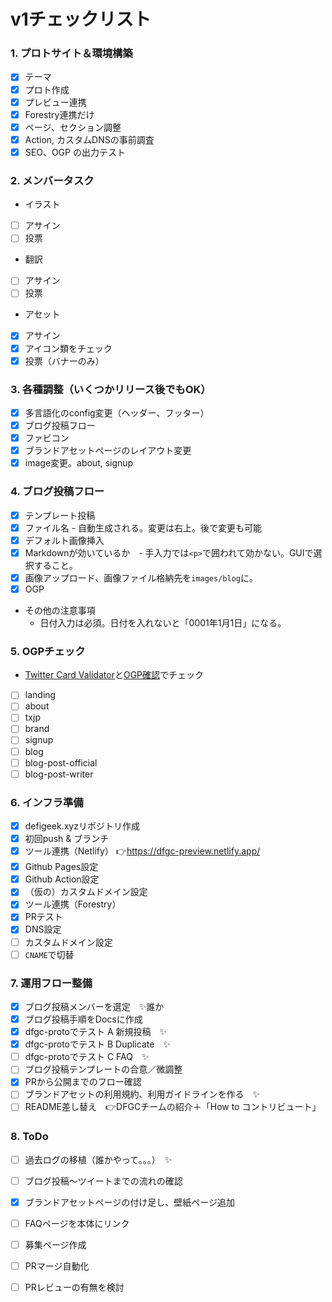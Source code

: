 #  v1チェックリスト


### 1. プロトサイト＆環境構築
- [x] テーマ
- [x] プロト作成
- [x] プレビュー連携
- [x] Forestry連携だけ
- [x] ページ、セクション調整
- [x] Action, カスタムDNSの事前調査
- [x] SEO、OGP の出力テスト

### 2. メンバータスク
- イラスト
- [ ] アサイン
- [ ] 投票
- 翻訳
- [ ] アサイン
- [ ] 投票
- アセット
- [x] アサイン
- [x] アイコン類をチェック
- [x] 投票（バナーのみ）

###  3. 各種調整（いくつかリリース後でもOK）
- [x] 多言語化のconfig変更（ヘッダー、フッター）
- [x] ブログ投稿フロー
- [x] ファビコン
- [x] ブランドアセットページのレイアウト変更
- [x] image変更。about, signup

###  4. ブログ投稿フロー
- [x] テンプレート投稿
- [x] ファイル名 - 自動生成される。変更は右上。後で変更も可能
- [x] デフォルト画像挿入
- [x] Markdownが効いているか　- 手入力では`<p>`で囲われて効かない。GUIで選択すること。
- [x] 画像アップロード、画像ファイル格納先を`images/blog`に。
- [x] OGP
- その他の注意事項
    - 日付入力は必須。日付を入れないと「0001年1月1日」になる。

###  5. OGPチェック
- [Twitter Card Validator](https://cards-dev.twitter.com/validator)と[OGP確認](https://rakko.tools/tools/9/)でチェック
- [ ] landing
- [ ] about
- [ ] txjp
- [ ] brand
- [ ] signup
- [ ] blog
- [ ] blog-post-official
- [ ] blog-post-writer

### 6. インフラ準備
- [x] defigeek.xyzリポジトリ作成
- [x] 初回push & ブランチ
- [x] ツール連携（Netlify） 👉https://dfgc-preview.netlify.app/
- [x] Github Pages設定
- [x] Github Action設定
- [x] （仮の）カスタムドメイン設定
- [x] ツール連携（Forestry）
- [x] PRテスト
- [x] DNS設定
- [ ] カスタムドメイン設定
- [ ] `CNAME`で切替

### 7. 運用フロー整備
- [x] ブログ投稿メンバーを選定　✨誰か
- [x] ブログ投稿手順をDocsに作成
- [x] dfgc-protoでテスト A 新規投稿　✨
- [x] dfgc-protoでテスト B Duplicate　✨
- [ ] dfgc-protoでテスト C FAQ　✨
- [ ] ブログ投稿テンプレートの合意／微調整
- [x] PRから公開までのフロー確認
- [ ] ブランドアセットの利用規約、利用ガイドラインを作る　✨
- [ ] README差し替え　👉DFGCチームの紹介＋「How to コントリビュート」

### 8. ToDo
- [ ] 過去ログの移植（誰かやって。。。）　✨
- [ ] ブログ投稿〜ツイートまでの流れの確認
- [x] ブランドアセットページの付け足し、壁紙ページ追加
- [ ] FAQページを本体にリンク
- [ ] 募集ページ作成
- [ ] PRマージ自動化
- [ ] PRレビューの有無を検討

